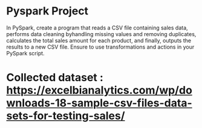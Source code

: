 # Pyspark Project
In PySpark, create a program that reads a CSV file containing sales data, performs data cleaning byhandling missing values and removing duplicates, calculates the total sales amount for each product, and finally, outputs the results to a new CSV file. Ensure to use transformations and actions in your PySpark script.

# Collected dataset : https://excelbianalytics.com/wp/downloads-18-sample-csv-files-data-sets-for-testing-sales/

